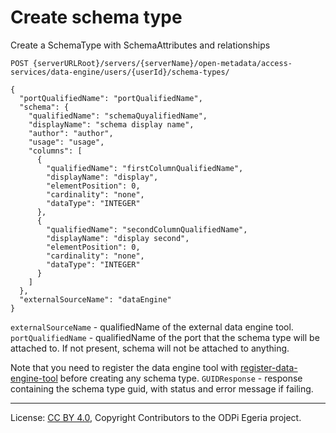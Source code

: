 <!-- SPDX-License-Identifier: CC-BY-4.0 -->
<!-- Copyright Contributors to the ODPi Egeria project. -->

# Create schema type

Create a SchemaType with SchemaAttributes and relationships

```
POST {serverURLRoot}/servers/{serverName}/open-metadata/access-services/data-engine/users/{userId}/schema-types/

{
  "portQualifiedName": "portQualifiedName",
  "schema": {
    "qualifiedName": "schemaQuyalifiedName",
    "displayName": "schema display name",
    "author": "author",
    "usage": "usage",
    "columns": [
      {
        "qualifiedName": "firstColumnQualifiedName",
        "displayName": "display",
        "elementPosition": 0,
        "cardinality": "none",
        "dataType": "INTEGER"
      },
      {
        "qualifiedName": "secondColumnQualifiedName",
        "displayName": "display second",
        "elementPosition": 0,
        "cardinality": "none",
        "dataType": "INTEGER"
      }
    ]
  },
  "externalSourceName": "dataEngine"
}
```
`externalSourceName` - qualifiedName of the external data engine tool.
`portQualifiedName` - qualifiedName of the port that the schema type will be attached to. If not present, schema will not be attached to anything.

 Note that you need to register the data engine tool with [register-data-engine-tool](register-data-engine-tool.md) 
 before creating any schema type.
`GUIDResponse` - response containing the schema type guid, with status and error message if failing.


----
License: [CC BY 4.0](https://creativecommons.org/licenses/by/4.0/),
Copyright Contributors to the ODPi Egeria project.







